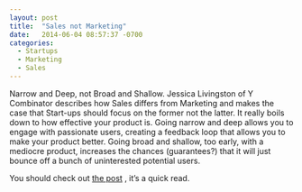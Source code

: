 ```yaml
---
layout: post
title:  "Sales not Marketing"
date:   2014-06-04 08:57:37 -0700
categories:
  - Startups
  - Marketing
  - Sales
---
```


Narrow and Deep, not Broad and Shallow. Jessica Livingston of Y Combinator describes how Sales differs from Marketing and makes the case that Start-ups should focus on the former not the latter. It really boils down to how effective your product is. Going narrow and deep allows you to engage with passionate users, creating a feedback loop that allows you to make your product better. Going broad and shallow, too early, with a mediocre product, increases the chances (guarantees?) that it will just bounce off a bunch of uninterested potential users.

 You should check out  [the post](http://blogs.wsj.com/accelerators/2014/06/03/jessica-livingston-why-startups-need-to-focus-on-sales-not-marketing/) , it’s a quick read. 

 
